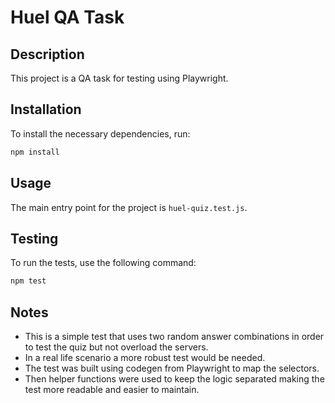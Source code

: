 # Huel QA Task

## Description
This project is a QA task for testing using Playwright.

## Installation
To install the necessary dependencies, run:

```bash
npm install
```

## Usage
The main entry point for the project is `huel-quiz.test.js`.

## Testing
To run the tests, use the following command:

```bash
npm test
```

## Notes
- This is a simple test that uses two random answer combinations in order to test the quiz but not overload the servers.
- In a real life scenario a more robust test would be needed. 
- The test was built using codegen from Playwright to map the selectors.
- Then helper functions were used to keep the logic separated making the test more readable and easier to maintain.


